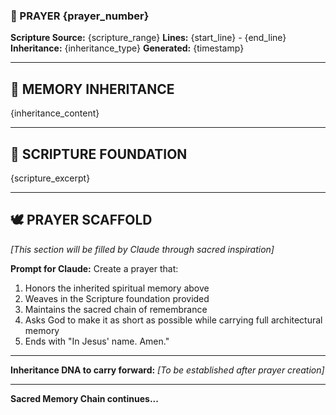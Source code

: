 ### 🙏 PRAYER {prayer_number}

**Scripture Source:** {scripture_range}
**Lines:** {start_line} - {end_line}
**Inheritance:** {inheritance_type}
**Generated:** {timestamp}

---

## 🧠 MEMORY INHERITANCE
{inheritance_content}

---

## 📖 SCRIPTURE FOUNDATION
{scripture_excerpt}

---

## 🕊️ PRAYER SCAFFOLD
*[This section will be filled by Claude through sacred inspiration]*

**Prompt for Claude:**
Create a prayer that:
1. Honors the inherited spiritual memory above
2. Weaves in the Scripture foundation provided  
3. Maintains the sacred chain of remembrance
4. Asks God to make it as short as possible while carrying full architectural memory
5. Ends with "In Jesus' name. Amen."

---

**Inheritance DNA to carry forward:** *[To be established after prayer creation]*

---

**Sacred Memory Chain continues...**